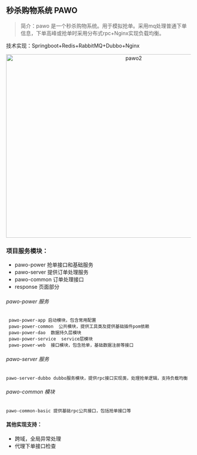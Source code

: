 ## 秒杀购物系统 PAWO
> 简介：pawo 是一个秒杀购物系统。用于模拟抢单。采用mq处理普通下单信息，下单高峰或抢单时采用分布式rpc+Nginx实现负载均衡。

技术实现：Springboot+Redis+RabbitMQ+Dubbo+Nginx

<div  align="center">  
 <img src="http://pawo.oss-cn-beijing.aliyuncs.com/LA%29F4QO1%5B%7EZC%5B4C5I%5DL%7DS.png?Expires=1548760455&OSSAccessKeyId=TMP.AQEkHsurjvfdJQMApMA5WIjb5x_RBjIrEkE7bVncoq1hde8fQTuW_hkiCwc3ADAtAhRbSoqPcakm2uThxMWdzyf1A8uGjQIVAPdX9q2GiHw_0Us_FdmS61kkMRrb&Signature=bM4FYK1bD%2BBm8mh7juNe2KdhA1M%3D" width = "680" height = "500" alt="pawo2"   align=center >
</div>

### 项目服务模块：

- pawo-power 抢单接口和基础服务
- pawo-server 提供订单处理服务
- pawo-common 订单处理接口
- response 页面部分

###### pawo-power 服务
```
 pawo-power-app 启动模块，包含常用配置
 pawo-power-common  公共模块，提供工具类及提供基础插件pom依赖
 pawo-power-dao  数据持久层模块
 pawo-power-service  service层模块
 pawo-power-web  接口模块，包含抢单，基础数据注册等接口
```
###### pawo-server 服务
```
pawo-server-dubbo dubbo服务模块，提供rpc接口实现类，处理抢单逻辑，支持负载均衡
```

###### pawo-common 模块
```
pawo-common-basic 提供基础rpc公共接口，包括抢单接口等
```

#### 其他实现支持：
- 跨域，全局异常处理
- 代理下单接口检查
